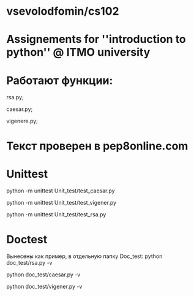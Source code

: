 # vsevolodfomin/cs102
# Assignements for ''introduction to python'' @ ITMO university

# Работают функции:

rsa.py;

caesar.py;

vigenere.py;


# Текст проверен в pep8online.com

# Unittest

python -m unittest Unit_test/test_caesar.py

python -m unittest Unit_test/test_vigener.py

python -m unittest Unit_test/test_rsa.py

# Doctest
Вынесены как пример, в отдельную папку Doc_test:
python doc_test/rsa.py -v

python doc_test/caesar.py -v

python doc_test/vigener.py -v
